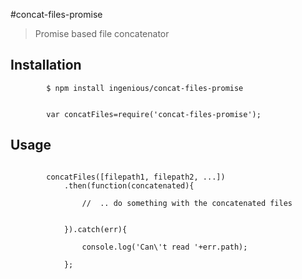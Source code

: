 

#concat-files-promise

<blockquote>Promise based file concatenator</blockquote>


## Installation

```
		$ npm install ingenious/concat-files-promise

```
```

		var concatFiles=require('concat-files-promise');
```

## Usage

```

		concatFiles([filepath1, filepath2, ...])
			.then(function(concatenated){
                           
            	//  .. do something with the concatenated files


            }).catch(err){

            	console.log('Can\'t read '+err.path);

            };


```

